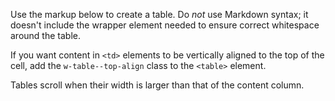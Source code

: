 Use the markup below to create a table.
Do _not_ use Markdown syntax;
it doesn't include the wrapper element needed
to ensure correct whitespace around the table.

If you want content in `<td>` elements to be vertically aligned
to the top of the cell, add the `w-table--top-align` class
to the `<table>` element.

Tables scroll when their width is larger than that of the content column.
